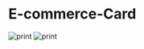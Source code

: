 # E-commerce-Card

![print](https://user-images.githubusercontent.com/65000871/131235036-1d7e3c81-ee6c-44ab-b1dd-9cbeff3628c1.png) ![print](https://user-images.githubusercontent.com/65000871/131235049-1fe788f8-89ac-4a14-83bb-d3b024e1da86.png)


 
